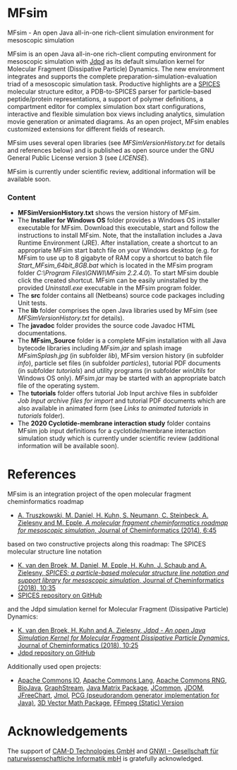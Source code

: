 # MFsim
MFsim - An open Java all-in-one rich-client simulation environment for mesoscopic simulation

MFsim is an open Java all-in-one rich-client computing environment for mesoscopic simulation with [Jdpd](https://github.com/zielesny/Jdpd) as its default simulation kernel for Molecular Fragment (Dissipative Particle) Dynamics. The new environment integrates and supports the complete preparation-simulation-evaluation triad of a mesoscopic simulation task. Productive highlights are a [SPICES](https://github.com/zielesny/SPICES) molecular structure editor, a PDB-to-SPICES parser for particle-based peptide/protein representations, a support of polymer definitions, a compartment editor for complex simulation box start configurations, interactive and flexible simulation box views including analytics, simulation movie generation or animated diagrams. As an open project, MFsim enables customized extensions for different fields of research.

MFsim uses several open libraries (see *MFSimVersionHistory.txt* for details and references below) and is published as open source under the GNU General Public License version 3 (see *LICENSE*).

MFsim is currently under scientific review, additional information will be available soon.

### Content

* **MFSimVersionHistory.txt** shows the version history of MFsim.
* The **Installer for Windows OS** folder provides a Windows OS installer executable for MFsim. Download this executable, start and follow the instructions to install MFsim. Note, that the installation includes a Java Runtime Environment (JRE). After installation, create a shortcut to an appropriate MFsim start batch file on your Windows desktop (e.g. for MFsim to use up to 8 gigabyte of RAM copy a shortcut to batch file *Start_MFsim_64bit_8GB.bat* which is located in the MFsim program folder *C:\Program Files\GNWI\MFsim 2.2.4.0*). To start MFsim double click the created shortcut. MFsim can be easily uninstalled by the provided *Uninstall.exe* executable in the MFsim program folder.
* The **src** folder contains all (Netbeans) source code packages including Unit tests.
* The **lib** folder comprises the open Java libraries used by MFsim (see *MFSimVersionHistory.txt* for details).
* The **javadoc** folder provides the source code Javadoc HTML documentations.
* The **MFsim_Source** folder is a complete MFsim installation with all Java bytecode libraries including *MFsim.jar* and splash image *MFsimSplash.jpg* (in subfolder *lib*), MFsim version history (in subfolder *info*), particle set files (in subfolder *particles*), tutorial PDF documents (in subfolder *tutorials*) and utility programs (in subfolder *winUtils* for Windows OS only). *MFsim.jar* may be started with an appropriate batch file of the operating system.
* The **tutorials** folder offers tutorial Job Input archive files in subfolder *Job Input archive files for import* and tutorial PDF documents which are also available in animated form (see *Links to animated tutorials* in *tutorials* folder).
* The **2020 Cyclotide-membrane interaction study** folder contains MFsim job input definitions for a cyclotide/membrane interaction simulation study which is currently under scientific review (additional information will be available soon). 



# References

MFsim is an integration project of the open molecular fragment cheminformatics roadmap

- [A. Truszkowski, M. Daniel, H. Kuhn, S. Neumann, C. Steinbeck, A. Zielesny and M. Epple, _A molecular fragment cheminformatics roadmap for mesoscopic simulation_, Journal of Cheminformatics (2014), 6:45](https://doi.org/10.1186/s13321-014-0045-3)

based on two constructive projects along this roadmap: The SPICES molecular structure line notation

- [K. van den Broek, M. Daniel, M. Epple, H. Kuhn, J. Schaub and A. Zielesny, _SPICES: a particle-based molecular structure line notation and support library for mesoscopic simulation_, Journal of Cheminformatics (2018), 10:35](https://doi.org/10.1186/s13321-018-0294-7)
- [SPICES repository on GitHub](https://github.com/zielesny/SPICES)

and the Jdpd simulation kernel for Molecular Fragment (Dissipative Particle) Dynamics:

- [K. van den Broek, H. Kuhn and A. Zielesny, _Jdpd - An open Java Simulation Kernel for Molecular Fragment Dissipative Particle Dynamics_, Journal of Cheminformatics (2018), 10:25](https://doi.org/10.1186/s13321-018-0278-7)
- [Jdpd repository on GitHub](https://github.com/zielesny/Jdpd)

Additionally used open projects:

- [Apache Commons IO](http://commons.apache.org/proper/commons-io/), [Apache Commons Lang](https://commons.apache.org/proper/commons-lang/), [Apache Commons RNG](http://commons.apache.org/proper/commons-rng/), [BioJava](http://biojava.org/), [GraphStream](http://graphstream-project.org/), [Java Matrix Package](http://math.nist.gov/javanumerics/jama/), [JCommon](http://www.jfree.org/jcommon/), [JDOM](http://www.jdom.org/), [JFreeChart](http://www.jfree.org/jfreechart/), [Jmol](http://jmol.sourceforge.net/), [PCG (pseudorandom generator implementation for Java)](https://github.com/alexeyr/pcg-java),  [3D Vector Math Package](https://mvnrepository.com/artifact/javax.vecmath/vecmath), [FFmpeg (Static) Version](https://ffmpeg.org)



# Acknowledgements

The support of [CAM-D Technologies GmbH](http://www.molecular-dynamics.de) and [GNWI - Gesellschaft für naturwissenschaftliche Informatik mbH](http://www.gnwi.de) is gratefully acknowledged.

